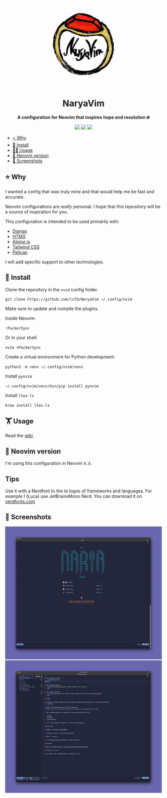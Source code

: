 <div align="center">
  <img src="img/logo.webp" alt="Logo" />
</div>

<div align="center">
  <h1>NaryaVim</h1>
  <p><b>A configuration for Neovim that inspires hope and resolution 🔥</b></p>
</div>

<div align="center">
  <img src="https://img.shields.io/badge/Neovim-0.8%2B-green?style=flat&logo=neovim" />
  <img src="https://img.shields.io/github/license/lcfd/NaryaVim?label=License&logo=GNU&style=flat" />
  <img src="https://img.shields.io/badge/WIP-orange?style=flat" />
</div>

- [⭐️ Why](#️-why)
- [💾 Install](#-install)
- [🏋️‍♀️ Usage](#️️-usage)
- [🔢 Neovim version](#-neovim-version)
- [📸 Screenshots](#-screenshots)

## ⭐️ Why

I wanted a config that was truly mine and that would help me be fast and accurate.

Neovim configurations are _really_ personal.
I hope that this repository will be a source of inspiration for you.

This configuration is intended to be used primarily with:

- [Django](https://github.com/django/django)
- [HTMX](https://github.com/bigskysoftware/htmx)
- [Alpine.js](https://github.com/alpinejs/alpine)
- [Tailwind CSS](https://github.com/tailwindlabs/tailwindcss)
- [Pelican](https://github.com/getpelican/pelican)

I will add specific support to other technologies.

## 💾 Install

Clone the repository in the `nvim` config folder.

```shell
git clone https://github.com/lcfd/NaryaVim ~/.config/nvim
```

Make sure to update and compile the plugins.

Inside Neovim:

`:PackerSync`

Or in your shell:

`nvim +PackerSync`

Create a virtual environment for Python development:

`python3 -m venv ~/.config/nvim/venv`

Install `pynvim`

`~/.config/nvim/venv/bin/pip install pynvim`

Install `ltex-ls`

`brew install ltex-ls`

## 🏋️ Usage

Read the [wiki](https://github.com/lcfd/NaryaVim/wiki).

## 🔢 Neovim version

I'm using this configuration in Neovim `0.8`.

## Tips

Use it with a Nerdfont to the te logos of frameworks and languages.
For example I (Luca) use JetBrainsMono Nerd.
You can download it on [nerdfonts.com](https://www.nerdfonts.com/font-downloads)

## 📸 Screenshots

![screenshot-1](img/screen-1.png "Screenshot 1")
![screenshot-2](img/screen-2.png "Screenshot 2")
